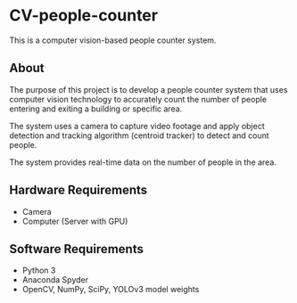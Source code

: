 # CV-people-counter

This is a computer vision-based people counter system.

## About

The purpose of this project is to develop a people counter system that uses computer vision technology to accurately count the number of people entering and exiting a building or specific area.

The system uses a camera to capture video footage and apply object detection and tracking algorithm (centroid tracker) to detect and count people.

The system provides real-time data on the number of people in the area.

## Hardware Requirements

- Camera
- Computer (Server with GPU)

## Software Requirements

- Python 3
- Anaconda Spyder
- OpenCV, NumPy, SciPy, YOLOv3 model weights
